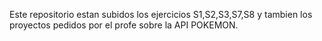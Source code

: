 Este repositorio estan subidos los ejercicios S1,S2,S3,S7,S8 y tambien los proyectos pedidos por el profe sobre la API POKEMON.
